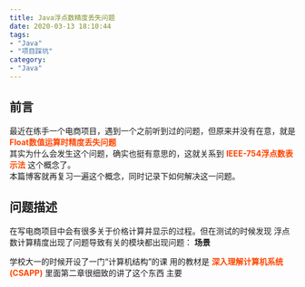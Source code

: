 ```yaml
---
title: Java浮点数精度丢失问题
date: 2020-03-13 18:10:44
tags:
- "Java"
- "项目踩坑"
category:
- "Java"
---
```

## 前言
最近在练手一个电商项目，遇到一个之前听到过的问题，但原来并没有在意，就是 **<font color =#FF4500>Float数值运算时精度丢失问题</font>**   
其实为什么会发生这个问题，确实也挺有意思的，这就关系到 **<font color =#FF4500>IEEE-754浮点数表示法</font>** 这个概念了。   
本篇博客就再复习一遍这个概念，同时记录下如何解决这一问题。
<!--more-->
## 问题描述
在写电商项目中会有很多关于价格计算并显示的过程。但在测试的时候发现 浮点数计算精度出现了问题导致有关的模块都出现问题：
**场景**
>

学校大一的时候开设了一门“计算机结构”的课 用的教材是 **<font color =#FF4500>深入理解计算机系统(CSAPP)</font>** 里面第二章很细致的讲了这个东西
主要  
